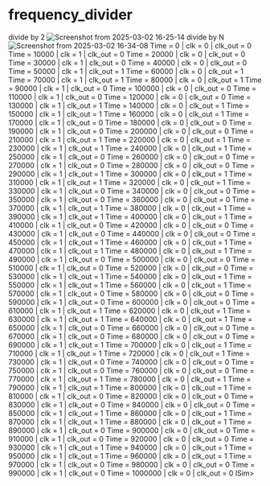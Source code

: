 # frequency_divider
divide by 2
![Screenshot from 2025-03-02 16-25-14](https://github.com/user-attachments/assets/fa1b2aa7-ed4f-4f0b-893e-04879a3521a0)
divide by N
![Screenshot from 2025-03-02 16-34-08](https://github.com/user-attachments/assets/af72e032-3541-4230-8214-1aeb73e002b8)
Time = 0 | clk = 0 | clk_out = 0
Time = 10000 | clk = 1 | clk_out = 0
Time = 20000 | clk = 0 | clk_out = 0
Time = 30000 | clk = 1 | clk_out = 0
Time = 40000 | clk = 0 | clk_out = 0
Time = 50000 | clk = 1 | clk_out = 1
Time = 60000 | clk = 0 | clk_out = 1
Time = 70000 | clk = 1 | clk_out = 1
Time = 80000 | clk = 0 | clk_out = 1
Time = 90000 | clk = 1 | clk_out = 0
Time = 100000 | clk = 0 | clk_out = 0
Time = 110000 | clk = 1 | clk_out = 0
Time = 120000 | clk = 0 | clk_out = 0
Time = 130000 | clk = 1 | clk_out = 1
Time = 140000 | clk = 0 | clk_out = 1
Time = 150000 | clk = 1 | clk_out = 1
Time = 160000 | clk = 0 | clk_out = 1
Time = 170000 | clk = 1 | clk_out = 0
Time = 180000 | clk = 0 | clk_out = 0
Time = 190000 | clk = 1 | clk_out = 0
Time = 200000 | clk = 0 | clk_out = 0
Time = 210000 | clk = 1 | clk_out = 1
Time = 220000 | clk = 0 | clk_out = 1
Time = 230000 | clk = 1 | clk_out = 1
Time = 240000 | clk = 0 | clk_out = 1
Time = 250000 | clk = 1 | clk_out = 0
Time = 260000 | clk = 0 | clk_out = 0
Time = 270000 | clk = 1 | clk_out = 0
Time = 280000 | clk = 0 | clk_out = 0
Time = 290000 | clk = 1 | clk_out = 1
Time = 300000 | clk = 0 | clk_out = 1
Time = 310000 | clk = 1 | clk_out = 1
Time = 320000 | clk = 0 | clk_out = 1
Time = 330000 | clk = 1 | clk_out = 0
Time = 340000 | clk = 0 | clk_out = 0
Time = 350000 | clk = 1 | clk_out = 0
Time = 360000 | clk = 0 | clk_out = 0
Time = 370000 | clk = 1 | clk_out = 1
Time = 380000 | clk = 0 | clk_out = 1
Time = 390000 | clk = 1 | clk_out = 1
Time = 400000 | clk = 0 | clk_out = 1
Time = 410000 | clk = 1 | clk_out = 0
Time = 420000 | clk = 0 | clk_out = 0
Time = 430000 | clk = 1 | clk_out = 0
Time = 440000 | clk = 0 | clk_out = 0
Time = 450000 | clk = 1 | clk_out = 1
Time = 460000 | clk = 0 | clk_out = 1
Time = 470000 | clk = 1 | clk_out = 1
Time = 480000 | clk = 0 | clk_out = 1
Time = 490000 | clk = 1 | clk_out = 0
Time = 500000 | clk = 0 | clk_out = 0
Time = 510000 | clk = 1 | clk_out = 0
Time = 520000 | clk = 0 | clk_out = 0
Time = 530000 | clk = 1 | clk_out = 1
Time = 540000 | clk = 0 | clk_out = 1
Time = 550000 | clk = 1 | clk_out = 1
Time = 560000 | clk = 0 | clk_out = 1
Time = 570000 | clk = 1 | clk_out = 0
Time = 580000 | clk = 0 | clk_out = 0
Time = 590000 | clk = 1 | clk_out = 0
Time = 600000 | clk = 0 | clk_out = 0
Time = 610000 | clk = 1 | clk_out = 1
Time = 620000 | clk = 0 | clk_out = 1
Time = 630000 | clk = 1 | clk_out = 1
Time = 640000 | clk = 0 | clk_out = 1
Time = 650000 | clk = 1 | clk_out = 0
Time = 660000 | clk = 0 | clk_out = 0
Time = 670000 | clk = 1 | clk_out = 0
Time = 680000 | clk = 0 | clk_out = 0
Time = 690000 | clk = 1 | clk_out = 1
Time = 700000 | clk = 0 | clk_out = 1
Time = 710000 | clk = 1 | clk_out = 1
Time = 720000 | clk = 0 | clk_out = 1
Time = 730000 | clk = 1 | clk_out = 0
Time = 740000 | clk = 0 | clk_out = 0
Time = 750000 | clk = 1 | clk_out = 0
Time = 760000 | clk = 0 | clk_out = 0
Time = 770000 | clk = 1 | clk_out = 1
Time = 780000 | clk = 0 | clk_out = 1
Time = 790000 | clk = 1 | clk_out = 1
Time = 800000 | clk = 0 | clk_out = 1
Time = 810000 | clk = 1 | clk_out = 0
Time = 820000 | clk = 0 | clk_out = 0
Time = 830000 | clk = 1 | clk_out = 0
Time = 840000 | clk = 0 | clk_out = 0
Time = 850000 | clk = 1 | clk_out = 1
Time = 860000 | clk = 0 | clk_out = 1
Time = 870000 | clk = 1 | clk_out = 1
Time = 880000 | clk = 0 | clk_out = 1
Time = 890000 | clk = 1 | clk_out = 0
Time = 900000 | clk = 0 | clk_out = 0
Time = 910000 | clk = 1 | clk_out = 0
Time = 920000 | clk = 0 | clk_out = 0
Time = 930000 | clk = 1 | clk_out = 1
Time = 940000 | clk = 0 | clk_out = 1
Time = 950000 | clk = 1 | clk_out = 1
Time = 960000 | clk = 0 | clk_out = 1
Time = 970000 | clk = 1 | clk_out = 0
Time = 980000 | clk = 0 | clk_out = 0
Time = 990000 | clk = 1 | clk_out = 0
Time = 1000000 | clk = 0 | clk_out = 0
ISim>  
